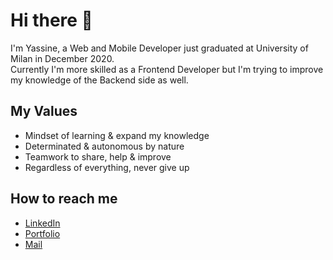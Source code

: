 # Hi there 👋

I'm Yassine, a Web and Mobile Developer just graduated at University of Milan in December 2020.  
Currently I'm more skilled as a Frontend Developer but I'm trying to improve my knowledge of the Backend side as well.  



## My Values

* Mindset of learning & expand my knowledge  
* Determinated & autonomous by nature  
* Teamwork to share, help & improve  
* Regardless of everything, never give up  


## How to reach me


* [LinkedIn](https://www.linkedin.com/in/mohamed-yassine-gallaoui/)
* [Portfolio](https://www.yassinegallaoui.info)
* [Mail](22yassine05@gmail.com)
